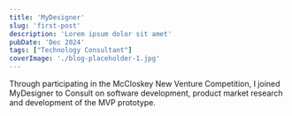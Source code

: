 ```yaml
---
title: 'MyDesigner'
slug: 'first-post'
description: 'Lorem ipsum dolor sit amet'
pubDate: 'Dec 2024'
tags: ["Technology Consultant"]
coverImage: './blog-placeholder-1.jpg'
---
```


Through participating in the McCloskey New Venture Competition, I joined MyDesigner to Consult on software development, product market research and development of the MVP prototype.
